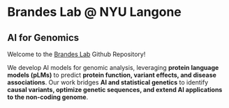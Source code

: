 # Brandes Lab @ NYU Langone

## AI for Genomics

Welcome to the [Brandes Lab](https://brandeslab.org) Github Repository!

We develop AI models for genomic analysis, leveraging **protein language models (pLMs)** to predict **protein function, variant effects, and disease associations**. Our work bridges **AI and statistical genetics** to identify **causal variants, optimize genetic sequences, and extend AI applications to the non-coding genome**.  


